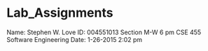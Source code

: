 # Lab_Assignments
Name: Stephen W. Love
ID: 004551013
Section M-W 6 pm CSE 455 Software Engineering
Date: 1-26-2015 2:02 pm
